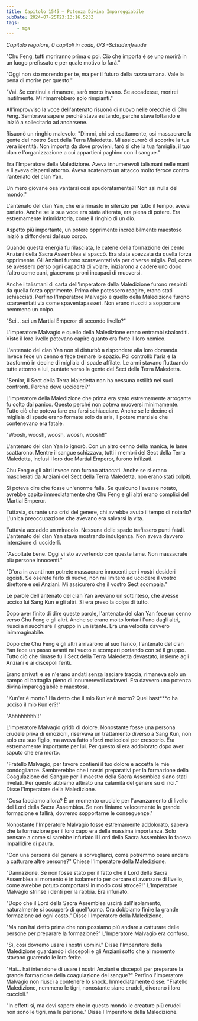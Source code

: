```yaml
---
title: Capitolo 1545 – Potenza Divina Impareggiabile
pubDate: 2024-07-25T23:13:16.523Z
tags:
    - mga
---
```



<em>Capitolo regolare,
0 capitoli in coda, 0/3
-Schadenfreude</em>


"Chu Feng, tutti moriranno prima o poi. Ciò che importa è se uno morirà in un luogo prefissato e per quale motivo lo farà."


"Oggi non sto morendo per te, ma per il futuro della razza umana. Vale la pena di morire per questo."


"Vai. Se continui a rimanere, sarò morto invano. Se accadesse, morirei inutilmente. Mi rimarrebbero solo rimpianti."


All'improvviso la voce dell'antenato risuonò di nuovo nelle orecchie di Chu Feng. Sembrava sapere perché stava esitando, perché stava lottando e iniziò a sollecitarlo ad andarsene.


Risuonò un ringhio malevolo: "Dimmi, chi sei esattamente, osi massacrare la gente del nostro Sect della Terra Maledetta. Mi assicurerò di scoprire la tua vera identità. Non importa da dove provieni, farò sì che la tua famiglia, il tuo clan e l'organizzazione a cui appartieni paghino con il sangue."


Era l'Imperatore della Maledizione. Aveva innumerevoli talismani nelle mani e li aveva dispersi attorno. Aveva scatenato un attacco molto feroce contro l'antenato del clan Yan.


Un mero giovane osa vantarsi così spudoratamente?! Non sai nulla del mondo."


L'antenato del clan Yan, che era rimasto in silenzio per tutto il tempo, aveva parlato. Anche se la sua voce era stata alterata, era piena di potere. Era estremamente intimidatoria, come il ringhio di un dio.


Aspetto più importante, un potere opprimente incredibilmente maestoso iniziò a diffondersi dal suo corpo.


Quando questa energia fu rilasciata, le catene della formazione dei cento Anziani della Sacra Assemblea si spaccò. Era stata spezzata da quella forza opprimente. Gli Anziani furono scaraventati via per diverse miglia. Poi, come se avessero perso ogni capacità di volare, iniziarono a cadere uno dopo l'altro come cani, giacevano proni incapaci di muoversi.


Anche i talismani di carta dell'Imperatore della Maledizione furono respinti da quella forza opprimente. Prima che potessero reagire, erano stati schiacciati. Perfino l'Imperatore Malvagio e quello della Maledizione furono scaraventati via come spaventapasseri. Non erano riusciti a sopportare nemmeno un colpo.


"Sei... sei un Martial Emperor di secondo livello?"


L'Imperatore Malvagio e quello della Maledizione erano entrambi sbalorditi. Visto il loro livello potevano capire quanto era forte il loro nemico.


L'antenato del clan Yan non si disturbò a rispondere alla loro domanda. Invece fece un cenno e fece tremare lo spazio. Poi controllò l'aria e la trasformò in decine di migliaia di spade affilate. Le armi stavano fluttuando tutte attorno a lui, puntate verso la gente del Sect della Terra Maledetta.


"Senior, il Sect della Terra Maledetta non ha nessuna ostilità nei suoi confronti. Perché deve ucciderci?"


L'Imperatore della Maledizione che prima era stato estremamente arrogante fu colto dal panico. Questo perché non poteva muoversi minimamente. Tutto ciò che poteva fare era farsi schiacciare. Anche se le decine di migliaia di spade erano formate solo da aria, il potere marziale che contenevano era fatale.


"Woosh, woosh, woosh, woosh, woosh!!"


L'antenato del clan Yan lo ignorò. Con un altro cenno della manica, le lame scattarono. Mentre il sangue schizzava, tutti i membri del Sect della Terra Maledetta, inclusi i loro due Martial Emperor, furono infilzati.


Chu Feng e gli altri invece non furono attaccati. Anche se si erano mascherati da Anziani del Sect della Terra Maledetta, non erano stati colpiti.


Si poteva dire che fosse un'enorme falla. Se qualcuno l'avesse notato, avrebbe capito immediatamente che Chu Feng e gli altri erano complici del Martial Emperor.


Tuttavia, durante una crisi del genere, chi avrebbe avuto il tempo di notarlo? L'unica preoccupazione che avevano era salvarsi la vita.


Tuttavia accadde un miracolo. Nessuna delle spade trafissero punti fatali. L'antenato del clan Yan stava mostrando indulgenza. Non aveva davvero intenzione di ucciderli.


"Ascoltate bene. Oggi vi sto avvertendo con queste lame. Non massacrate più persone innocenti."


"D'ora in avanti non potrete massacrare innocenti per i vostri desideri egoisti. Se oserete farlo di nuovo, non mi limiterò ad uccidere il vostro direttore e sei Anziani. Mi assicurerò che il vostro Sect scompaia."


Le parole dell'antenato del clan Yan avevano un sottinteso, che avesse ucciso lui Sang Kun e gli altri. Si era preso la colpa di tutto.


Dopo aver finito di dire queste parole, l'antenato del clan Yan fece un cenno verso Chu Feng e gli altri. Anche se erano molto lontani l'uno dagli altri, riuscì a risucchiare il gruppo in un istante. Era una velocità davvero inimmaginabile.


Dopo che Chu Feng e gli altri arrivarono al suo fianco, l'antenato del clan Yan fece un passo avanti nel vuoto e scomparì portando con sé il gruppo. Tutto ciò che rimase fu il Sect della Terra Maledetta devastato, insieme agli Anziani e ai discepoli feriti.


Erano arrivati e se n'erano andati senza lasciare traccia, rimaneva solo un campo di battaglia pieno di innumerevoli cadaveri. Era davvero una potenza divina impareggiabile e maestosa.


"Kun'er è morto? Ha detto che il mio Kun'er è morto? Quel bast***o ha ucciso il mio Kun'er?!"


"Ahhhhhhhh!!"


L'Imperatore Malvagio gridò di dolore. Nonostante fosse una persona crudele priva di emozioni, riservava un trattamento diverso a Sang Kun, non solo era suo figlio, ma aveva fatto sforzi meticolosi per crescerlo. Era estremamente importante per lui. Per questo si era addolorato dopo aver saputo che era morto.


"Fratello Malvagio, per favore contieni il tuo dolore e accetta le mie condoglianze. Sembrerebbe che i nostri preparativi per la formazione della Coagulazione del Sangue per il maestro della Sacra Assemblea siano stati rivelati. Per questo abbiamo attirato una calamità del genere su di noi." Disse l'Imperatore della Maledizione.


"Cosa facciamo allora? È un momento cruciale per l'avanzamento di livello del Lord della Sacra Assemblea. Se non finiamo velocemente la grande formazione e fallirà, dovremo sopportarne le conseguenze."


Nonostante l'Imperatore Malvagio fosse estremamente addolorato, sapeva che la formazione per il loro capo era della massima importanza. Solo pensare a come si sarebbe infuriato il Lord della Sacra Assemblea lo faceva impallidire di paura.


"Con una persona del genere a sorvegliarci, come potremmo osare andare a catturare altre persone?" Chiese l'Imperatore della Maledizione.


"Dannazione. Se non fosse stato per il fatto che il Lord della Sacra Assemblea al momento è in isolamento per cercare di avanzare di livello, come avrebbe potuto comportarsi in modo così atroce?!" L'Imperatore Malvagio strinse i denti per la rabbia. Era infuriato.


"Dopo che il Lord della Sacra Assemblea uscirà dall'isolamento, naturalmente si occuperò di quell'uomo. Ora dobbiamo finire la grande formazione ad ogni costo." Disse l'Imperatore della Maledizione.


"Ma non hai detto prima che non possiamo più andare a catturare delle persone per preparare la formazione?" L'Imperatore Malvagio era confuso.


"Sì, così dovremo usare i nostri uomini." Disse l'Imperatore della Maledizione guardando i discepoli e gli Anziani sotto che al momento stavano guarendo le loro ferite.


"Hai... hai intenzione di usare i nostri Anziani e discepoli per preparare la grande formazione della coagulazione del sangue?" Perfino l'Imperatore Malvagio non riuscì a contenere lo shock. Immediatamente disse: "Fratello Maledizione, nemmeno le tigri, nonostante siano crudeli, divorano i loro cuccioli."


"In effetti sì, ma devi sapere che in questo mondo le creature più crudeli non sono le tigri, ma le persone." Disse l'Imperatore della Maledizione.
                                


                                



